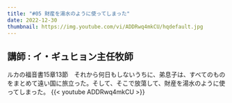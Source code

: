 ```yaml
---
title: "#05 財産を湯水のように使ってしまった"
date: 2022-12-30
thumbnail: https://img.youtube.com/vi/ADDRwq4mkCU/hqdefault.jpg
---
```

講師 : イ・ギュヒョン主任牧師
---
<!--more-->
ルカの福音書15章13節　それから何日もしないうちに、弟息子は、すべてのものをまとめて遠い国に旅立った。そして、そこで放蕩して、財産を湯水のように使ってしまった。
{{< youtube ADDRwq4mkCU >}}
